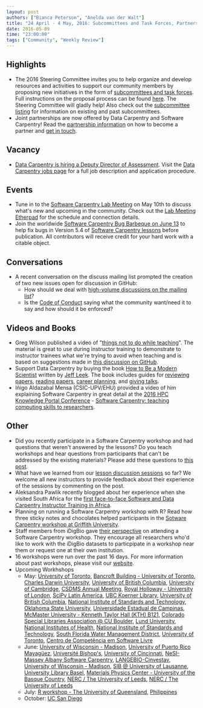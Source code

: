 ```yaml
---
layout: post
authors: ["Bianca Peterson", "Anelda van der Walt"]
title: "24 April - 4 May, 2016: Subcommittees and Task Forces, Partnerships,  Instructor Training, A Vacancy, Lab Meeting, Bug Barbeque, Discuss, and New Videos and a Book"
date: 2016-05-09
time: "23:00:00"
tags: ["Community", "Weekly Review"]
---
```


## Highlights

* The 2016 Steering Committee invites you to help organize and develop resources and activities to support our community members by proposing new initiatives in the form of [subcommittees and task forces]({{site.baseurl}}/blog/2016/04/subcommittes-taskforces.html). Full instructions on the proposal process can be found [here](https://github.com/swcarpentry/board/blob/master/subcommittees/proposal_instructions.md). The Steering Committee will gladly help! Also check out the [subcommittee listing](https://github.com/swcarpentry/board/blob/master/subcommittees/subcommittees.md) for information on existing and past subcommittees. 
* Joint partnerships are now offered by Data Carpentry and Software Carpentry! Read the [partnership information]({{site.baseurl}}/scf/join) on how to become a partner and [get in touch](mailto:partnerships@software-carpentry.org).

## Vacancy

* [Data Carpentry is hiring a Deputy Director of Assessment]({{site.baseurl}}/blog/2016/04/assessment-director-posting.html). Visit the [Data Carpentry jobs page](http://www.datacarpentry.org/jobs/) for a full job description and application procedure.

## Events

* Tune in to the [Software Carpentry Lab Meeting]({{site.baseurl}}/blog/2016/05/may-lab-meeting.html) on May 10th to discuss what's new and upcoming in the community. Check out the [Lab Meeting Etherpad]({{site.pad_url}}/swc-lab-meeting-2016-05-10) for the schedule and connection details. 
* Join the worldwide [Software Carpentry Bug Barbeque on June 13](http://swcarpentry.github.io/SWC-bug-bbq/) to help fix bugs in Version 5.4 of [Software Carpentry lessons]({{site.baseurl}}/lessons/) before publication. All contributors will receive credit for your hard work with a citable object.

## Conversations

* A recent conversation on the discuss mailing list prompted the creation of two new issues open for discussion in GitHub:
	* How should we deal with [high-volume discussions on the mailing list](https://github.com/swcarpentry/board/issues/112)?
	* Is the [Code of Conduct](https://github.com/swcarpentry/board/issues/111) saying what the community want/need it to say and how should it be enforced?

## Videos and Books

* Greg Wilson published a video of "[things not to do while teaching](https://www.youtube.com/watch?v=-ApVt04rB4U)". The material is great to use during instructor training to demonstrate to instructor trainees what we're trying to avoid when teaching and is based on suggestions made in [this discussion on GitHub](https://www.youtube.com/watch?v=-ApVt04rB4U).
* Support Data Carpentry by buying the book [How to Be a Modern Scientist](https://leanpub.com/modernscientist/) written by [Jeff Leek](http://www.jtleek.com/). The book includes guides for [reviewing papers](https://github.com/jtleek/reviews), [reading papers](https://github.com/jtleek/readingpapers), [career planning](https://github.com/jtleek/careerplanning), and [giving talks](https://github.com/jtleek/talkguide).
* Iñigo Aldazabal Mensa (CSIC-UPV/EHU) provided a video of him explaining Software Carpentry in great detail at the [2016 HPC Knowledge Portal Conference](http://www.hpckp.org/index.php/conference/2016) - [Software Carpentry: teaching computing skills to researchers](https://www.youtube.com/watch?v=SQyKeMfyFKQ).

## Other

* Did you recently participate in a Software Carpentry workshop and had questions that weren't answered by the lessons? Do you teach workshops and hear questions from participants that can't be addressed by the existing materials? Please add these questions to [this post]({{site.baseurl}}/blog/2016/04/questions-answers-and-lessons.html). 
* What have we learned from our [lesson discussion sessions]({{site.baseurl}}/blog/2016/04/discussion-session-summary.html) so far? We welcome all new instructors to provide feedback about their experience of the sessions by commenting on the post.
* Aleksandra Pawlik recently blogged about her experience when she visited South Africa for the [first face-to-face Software and Data Carpentry Instructor Training in Africa](http://www.software.ac.uk/blog/2016-04-26-supporting-research-software-south-africa-and-africa?bw). 
* Planning on running a Software Carpentry workshop with R? Read how three sticky notes and chocolates helped participants in the [Sotware Carpentry workshop at Griffith University]({{site.baseurl}}/blog/2016/05/griffith-uni-r.html).
* Staff members from iDigBio gave [their perspective](https://www.idigbio.org/content/software-carpentry-idigbio-staff-perspective) on attending a Software Carpentry workshop. They encourage all researchers who'd like to work with the iDigBio datasets to particpipate in a workshop near them or request one at their own institution.
* 16 workshops were run over the past 16 days. For more information about past workshops, please visit our [website]({{site.baseurl}}/workshops/past/). 
* Upcoming Workhshops
  * May:
    [University of Toronto](https://uoftcoders.github.io/2016-05-09-utoronto/),
    [Bancroft Building - University of Toronto](https://swcarpentry.github.io/2016-05-11-ttt-compute-canada/),
    [Charles Darwin University](https://combine-australia.github.io/2016-05-12-CharlesDarwinUni/),
    [University of British Columbia](https://computecanada.github.io/2016-05-14-ubc/),
    [University of Cambridge](https://lgatto.github.io/2016-05-16-CAM/),
    [CSDMS Annual Meeting](https://mperignon.github.io/2016-05-16-csdms/),
    [Royal Holloway - University of London](https://jttkim.github.io/2016-05-16-royalholloway/),
    [SciPy Latin America](https://rgaiacs.github.io/2016-05-16-scipyla/),
    [UBC Koerner Library](https://billmills.github.io/2016-05-17-UBC/),
    [University of British Columbia](https://computecanada.github.io/2016-05-21-ubc/),
    [National Institute of Standards and Technology](https://pages.nist.gov/2016-05-23-nist/),
    [Oklahoma State University](https://osu-swc.github.io/2016-05-23-okstate/),
    [Universidade Estadual de Campinas](https://rgaiacs.github.io/2016-05-23-unicamp/),
    [McMaster University - Kenneth Taylor Hall (KTH) B121](https://computecanada.github.io/2016-05-24-mcmaster/),
    [Colorado Special Libraries Association @ CU Boulder](https://mperignon.github.io/2016-05-25-culibraries/),
    [Lund University](https://alexsavio.github.io/2016-05-25-lunduni/),
    [National Institutes of Health](http://datacarpentry.github.io/2016-05-26-NIH/),
    [National Institute of Standards and Technology](https://pages.nist.gov/2016-05-26-nist/),
    [South Florida Water Management District](https://jsta.github.io/2016-05-26-sfwmd/),
    [University of Toronto](https://uoftcoders.github.io/2016-05-26-utoronto/),
    [Centro de Competência em Software Livre](https://rgaiacs.github.io/2016-05-27-ccsl/)
  * June:
    [University of Wisconsin - Madison](https://uw-madison-aci.github.io/2016-06-01-uwmadison/),
    [University of Puerto Rico Mayagüez](https://fmichonneau.github.io/2016-06-03-upr-mayaguez/),
    [Université Bishop's](https://ecole2016.calculquebec.ca/),
    [University of Cincinnati](https://qjcg.github.io/2016-06-07-ucincinnati/),
	[NeSI-Massey Albany Software Carpentry](https://roundtown.com/event/56061687/NeSI-Massey-Albany-Software-Carpentry-Auckland-NZ),
    [LANGEBIO-Cinvestav](https://liz-fernandez.github.io/2016-06-08-LANGEBIO-Mexico/),
    [University of Wisconsin - Madison](https://uw-madison-aci.github.io/2016-06-08-uwmadison/),
    [SIB @ University of Lausanne](https://sib-swiss.github.io/2016-06-20-lausanne/),
    [University Library Basel](https://swissbib.github.io/2016-06-23-basel/),
    [Materials Physics Center - University of the Basque Country](http://iamc.eu/2016-06-27-cfmehu/),
    [NERC / The University of Leeds](https://arcleeds.github.io/2016-06-27-leeds/),
    [NERC / The University of Leeds](https://arcleeds.github.io/2016-06-29-leeds/)
  * July:
    [R workshop - The University of Queensland](https://bio-swc-bne.github.io/2016-07-11-bne-R/),
    [Philippines](https://dipnet.github.io/2016-07-25-Philippines/)
  * October:
  	[UC San Diego](https://ucsdlib.github.io/2016-05-17-ucsd/)

